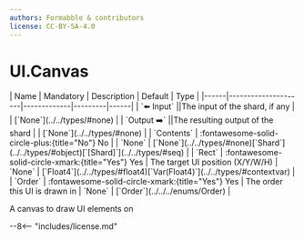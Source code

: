 ```yaml
---
authors: Formabble & contributors
license: CC-BY-SA-4.0
---
```



# UI.Canvas

<div class="sh-parameters" markdown="1">
| Name | Mandatory | Description | Default | Type |
|------|---------------------|-------------|---------|------|
| `⬅️ Input` ||The input of the shard, if any | | [`None`](../../types/#none) |
| `Output ➡️` ||The resulting output of the shard | | [`None`](../../types/#none) |
| `Contents` | :fontawesome-solid-circle-plus:{title="No"} No  |  | `None` | [`None`](../../types/#none)[`Shard`](../../types/#object)[`[Shard]`](../../types/#seq) |
| `Rect` | :fontawesome-solid-circle-xmark:{title="Yes"} Yes  | The target UI position (X/Y/W/H) | `None` | [`Float4`](../../types/#float4)[`Var(Float4)`](../../types/#contextvar) |
| `Order` | :fontawesome-solid-circle-xmark:{title="Yes"} Yes  | The order this UI is drawn in | `None` | [`Order`](../../../enums/Order) |

</div>

A canvas to draw UI elements on

--8<-- "includes/license.md"

